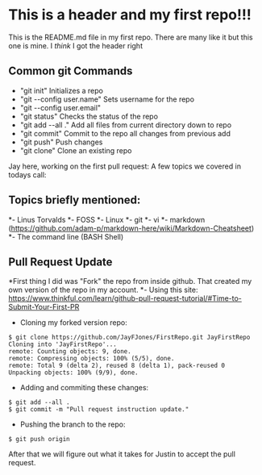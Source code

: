 # This is a header and my first repo!!!

This is the README.md file in my first repo. There are many like it but this one is mine. 
I *think* I got the header right

## Common git Commands
* "git init" Initializes a repo
* "git --config user.name" Sets username for the repo
* "git --config user.email" 
* "git status" Checks the status of the repo 
* "git add --all ." Add all files from current directory down to repo 
* "git commit" Commit to the repo all changes from previous add
* "git push" Push changes 
* "git clone" Clone an existing repo 

Jay here, working on the first pull request:
A few topics we covered in todays call:
## Topics briefly mentioned:
*- Linus Torvalds
*- FOSS
*- Linux
*- git
*- vi
*- markdown (https://github.com/adam-p/markdown-here/wiki/Markdown-Cheatsheet)
*- The command line (BASH Shell)


## Pull Request Update
*First thing I did was "Fork" the repo from inside github. That created my own version of the repo in my account.
*- Using this site: https://www.thinkful.com/learn/github-pull-request-tutorial/#Time-to-Submit-Your-First-PR
* Cloning my forked version repo: 
```
$ git clone https://github.com/JayFJones/FirstRepo.git JayFirstRepo
Cloning into 'JayFirstRepo'...
remote: Counting objects: 9, done.
remote: Compressing objects: 100% (5/5), done.
remote: Total 9 (delta 2), reused 8 (delta 1), pack-reused 0
Unpacking objects: 100% (9/9), done.
```
* Adding and commiting these changes:
```
$ git add --all .
$ git commit -m "Pull request instruction update."
```

* Pushing the branch to the repo:
```
$ git push origin 
```
After that we will figure out what it takes for Justin to accept the pull request.





